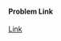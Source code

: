 #### Problem Link
<a href="https://www.hackerrank.com/challenges/camelcase" target="_blank">Link</a>
